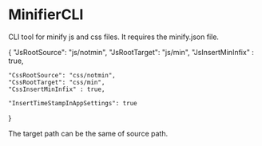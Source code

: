 # MinifierCLI

CLI tool for minify js and css files.
It requires the minify.json file.

{
    "JsRootSource": "js/notmin",
    "JsRootTarget": "js/min",
    "JsInsertMinInfix" : true,
    
    "CssRootSource": "css/notmin",
    "CssRootTarget": "css/min",
    "CssInsertMinInfix" : true,

    "InsertTimeStampInAppSettings": true
}

The target path can be the same of source path.
